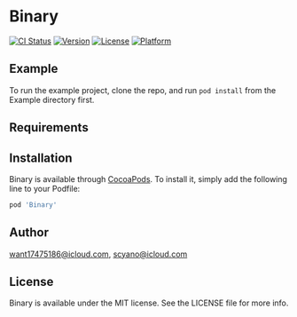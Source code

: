 # Binary

[![CI Status](http://img.shields.io/travis/want17475186@icloud.com/Binary.svg?style=flat)](https://travis-ci.org/want17475186@icloud.com/Binary)
[![Version](https://img.shields.io/cocoapods/v/Binary.svg?style=flat)](http://cocoapods.org/pods/Binary)
[![License](https://img.shields.io/cocoapods/l/Binary.svg?style=flat)](http://cocoapods.org/pods/Binary)
[![Platform](https://img.shields.io/cocoapods/p/Binary.svg?style=flat)](http://cocoapods.org/pods/Binary)

## Example

To run the example project, clone the repo, and run `pod install` from the Example directory first.

## Requirements

## Installation

Binary is available through [CocoaPods](http://cocoapods.org). To install
it, simply add the following line to your Podfile:

```ruby
pod 'Binary'
```

## Author

want17475186@icloud.com, scyano@icloud.com

## License

Binary is available under the MIT license. See the LICENSE file for more info.
